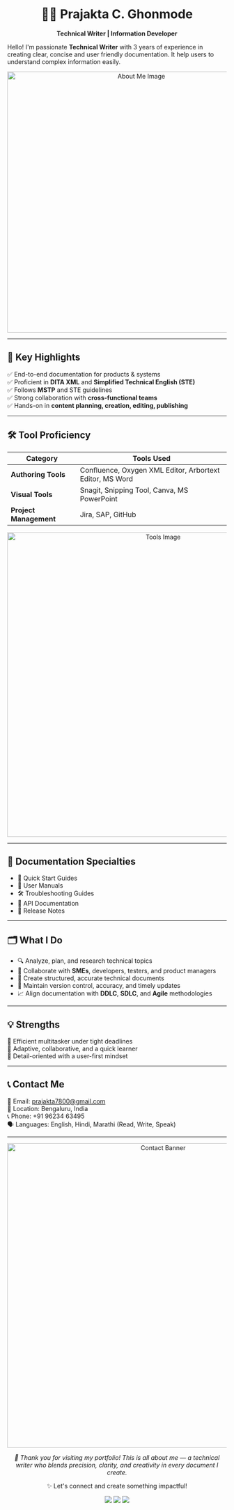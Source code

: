 <h1 align="center">👩‍💻 Prajakta C. Ghonmode</h1>
<p align="center"><strong>Technical Writer | Information Developer</strong>  
  
Hello! I'm passionate **Technical Writer** with 3 years of experience in creating clear, concise and user friendly documentation. It help users to understand complex information easily.
</p>

<p align="center">
  <img src="https://raw.githubusercontent.com/your-username/your-repo/main/about-me.png" alt="About Me Image" width="600"/>
</p>

---

## 🎯 Key Highlights

✅ End-to-end documentation for products & systems  
✅ Proficient in **DITA XML** and **Simplified Technical English (STE)**  
✅ Follows **MSTP** and STE guidelines  
✅ Strong collaboration with **cross-functional teams**  
✅ Hands-on in **content planning, creation, editing, publishing**

---

## 🛠️ Tool Proficiency

| Category             | Tools Used                                                                 |
|----------------------|------------------------------------------------------------------------------|
| **Authoring Tools**  | Confluence, Oxygen XML Editor, Arbortext Editor, MS Word                   |
| **Visual Tools**     | Snagit, Snipping Tool, Canva, MS PowerPoint                                |
| **Project Management**| Jira, SAP, GitHub                                                           |

<p align="center">
  <img src="https://raw.githubusercontent.com/your-username/your-repo/main/tools.png" alt="Tools Image" width="700"/>
</p>

---

## 📝 Documentation Specialties

- 📖 Quick Start Guides  
- 📘 User Manuals  
- 🛠 Troubleshooting Guides  
- 📡 API Documentation  
- 🧾 Release Notes  

---

## 🗂️ What I Do

- 🔍 Analyze, plan, and research technical topics  
- 🤝 Collaborate with **SMEs**, developers, testers, and product managers  
- 📝 Create structured, accurate technical documents  
- 📌 Maintain version control, accuracy, and timely updates  
- 📈 Align documentation with **DDLC**, **SDLC**, and **Agile** methodologies  

---

## 💡 Strengths

🌟 Efficient multitasker under tight deadlines  
🌟 Adaptive, collaborative, and a quick learner  
🌟 Detail-oriented with a user-first mindset  

---

## 📞 Contact Me

📧 Email: [prajakta7800@gmail.com](mailto:prajakta7800@gmail.com)  
📍 Location: Bengaluru, India  
📞 Phone: +91 96234 63495  
🗣️ Languages: English, Hindi, Marathi (Read, Write, Speak)

---

<p align="center">
  <img src="https://raw.githubusercontent.com/your-username/your-repo/main/contact.png" alt="Contact Banner" width="700"/>
</p>

<p align="center"><em>🙏 Thank you for visiting my portfolio! This is all about me — a technical writer who blends precision, clarity, and creativity in every document I create.</em></p>

<p align="center">✨ Let's connect and create something impactful!</p>

<p align="center">
  <a href="https://github.com/your-username"><img src="https://img.shields.io/badge/GitHub-black?logo=github&logoColor=white" /></a>
  <a href="mailto:prajakta7800@gmail.com"><img src="https://img.shields.io/badge/Email-D14836?logo=gmail&logoColor=white" /></a>
  <a href="https://www.linkedin.com/in/your-linkedin-profile"><img src="https://img.shields.io/badge/LinkedIn-blue?logo=linkedin&logoColor=white" /></a>
</p>



























